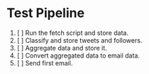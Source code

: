 # Test Pipeline

1. [ ] Run the fetch script and store data.
2. [ ] Classify and store tweets and followers.
3. [ ] Aggregate data and store it.
4. [ ] Convert aggregated data to email data.
5. [ ] Send first email.
